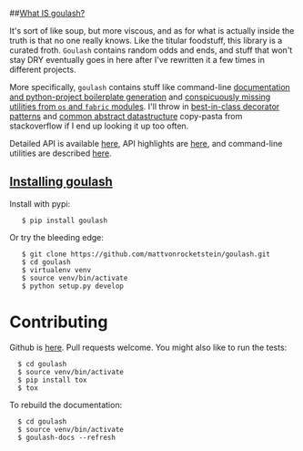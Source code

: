 ##<a href=#intro>What IS goulash?</a>

It's sort of like soup, but more viscous, and as for what is actually inside the truth is that no one really knows.  Like the titular foodstuff, this library is a curated froth.   `Goulash` contains random odds and ends, and stuff that won't stay DRY eventually goes in here after I've rewritten it a few times in different projects.

More specifically, `goulash` contains stuff like command-line [documentation and python-project boilerplate generation](#) and [conspicuously missing utilities from `os` and `fabric` modules](#).  I'll throw in [best-in-class decorator patterns](#) and [common abstract datastructure](#) copy-pasta from stackoverflow if I end up looking it up too often.

Detailed API is available [here](/api), API highlights are [here](#), and command-line utilities are described [here](#).

## <a href=#installation>Installing goulash</a>

Install with pypi:

```shell
   $ pip install goulash
```

Or try the bleeding edge:

```shell
   $ git clone https://github.com/mattvonrocketstein/goulash.git
   $ cd goulash
   $ virtualenv venv
   $ source venv/bin/activate
   $ python setup.py develop
```

# Contributing

Github is [here](https://github.com/mattvonrocketstein/goulash).  Pull requests welcome.  You might also like to run the tests:

```shell
  $ cd goulash
  $ source venv/bin/activate
  $ pip install tox
  $ tox
```

To rebuild the documentation:

```shell
  $ cd goulash
  $ source venv/bin/activate
  $ goulash-docs --refresh
```

